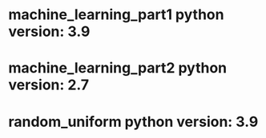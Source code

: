 # machine_learning_part1 python version: 3.9
# machine_learning_part2 python version: 2.7
# random_uniform python version: 3.9
